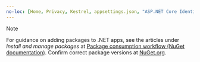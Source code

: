 ```yaml
---
no-loc: [Home, Privacy, Kestrel, appsettings.json, "ASP.NET Core Identity", cookie, Cookie, Blazor, "Blazor Server", "Blazor WebAssembly", "Identity", "Let's Encrypt", Razor, SignalR]
---
```

> [!NOTE]
> For guidance on adding packages to .NET apps, see the articles under *Install and manage packages* at [Package consumption workflow (NuGet documentation)](/nuget/consume-packages/overview-and-workflow). Confirm correct package versions at [NuGet.org](https://www.nuget.org/).
